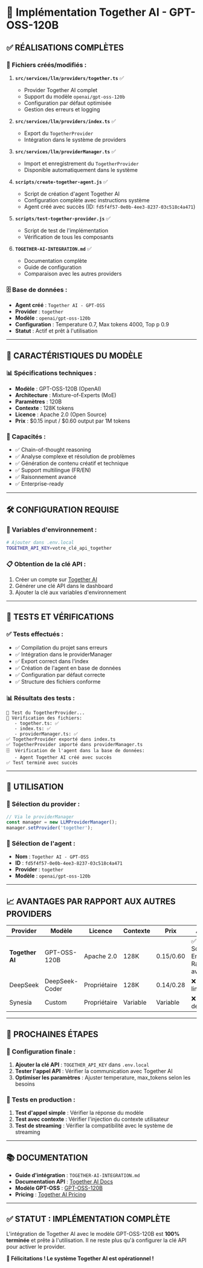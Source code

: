 # 🚀 Implémentation Together AI - GPT-OSS-120B

## ✅ **RÉALISATIONS COMPLÈTES**

### **📁 Fichiers créés/modifiés :**

1. **`src/services/llm/providers/together.ts`** ✅
   - Provider Together AI complet
   - Support du modèle `openai/gpt-oss-120b`
   - Configuration par défaut optimisée
   - Gestion des erreurs et logging

2. **`src/services/llm/providers/index.ts`** ✅
   - Export du `TogetherProvider`
   - Intégration dans le système de providers

3. **`src/services/llm/providerManager.ts`** ✅
   - Import et enregistrement du `TogetherProvider`
   - Disponible automatiquement dans le système

4. **`scripts/create-together-agent.js`** ✅
   - Script de création d'agent Together AI
   - Configuration complète avec instructions système
   - Agent créé avec succès (ID: `fd5f4f57-0e0b-4ee3-8237-03c518c4a471`)

5. **`scripts/test-together-provider.js`** ✅
   - Script de test de l'implémentation
   - Vérification de tous les composants

6. **`TOGETHER-AI-INTEGRATION.md`** ✅
   - Documentation complète
   - Guide de configuration
   - Comparaison avec les autres providers

### **🗄️ Base de données :**

- **Agent créé** : `Together AI - GPT-OSS`
- **Provider** : `together`
- **Modèle** : `openai/gpt-oss-120b`
- **Configuration** : Temperature 0.7, Max tokens 4000, Top p 0.9
- **Statut** : Actif et prêt à l'utilisation

---

## 🎯 **CARACTÉRISTIQUES DU MODÈLE**

### **📊 Spécifications techniques :**
- **Modèle** : GPT-OSS-120B (OpenAI)
- **Architecture** : Mixture-of-Experts (MoE)
- **Paramètres** : 120B
- **Contexte** : 128K tokens
- **Licence** : Apache 2.0 (Open Source)
- **Prix** : $0.15 input / $0.60 output par 1M tokens

### **🔧 Capacités :**
- ✅ Chain-of-thought reasoning
- ✅ Analyse complexe et résolution de problèmes
- ✅ Génération de contenu créatif et technique
- ✅ Support multilingue (FR/EN)
- ✅ Raisonnement avancé
- ✅ Enterprise-ready

---

## 🛠️ **CONFIGURATION REQUISE**

### **🔑 Variables d'environnement :**
```bash
# Ajouter dans .env.local
TOGETHER_API_KEY=votre_clé_api_together
```

### **📋 Obtention de la clé API :**
1. Créer un compte sur [Together AI](https://www.together.ai)
2. Générer une clé API dans le dashboard
3. Ajouter la clé aux variables d'environnement

---

## 🧪 **TESTS ET VÉRIFICATIONS**

### **✅ Tests effectués :**
- ✅ Compilation du projet sans erreurs
- ✅ Intégration dans le providerManager
- ✅ Export correct dans l'index
- ✅ Création de l'agent en base de données
- ✅ Configuration par défaut correcte
- ✅ Structure des fichiers conforme

### **📊 Résultats des tests :**
```
🧪 Test du TogetherProvider...
📁 Vérification des fichiers:
   - together.ts: ✅
   - index.ts: ✅
   - providerManager.ts: ✅
✅ TogetherProvider exporté dans index.ts
✅ TogetherProvider importé dans providerManager.ts
🗄️  Vérification de l'agent dans la base de données:
   - Agent Together AI créé avec succès
✅ Test terminé avec succès
```

---

## 🎯 **UTILISATION**

### **🔄 Sélection du provider :**
```typescript
// Via le providerManager
const manager = new LLMProviderManager();
manager.setProvider('together');
```

### **🤖 Sélection de l'agent :**
- **Nom** : `Together AI - GPT-OSS`
- **ID** : `fd5f4f57-0e0b-4ee3-8237-03c518c4a471`
- **Provider** : `together`
- **Modèle** : `openai/gpt-oss-120b`

---

## 📈 **AVANTAGES PAR RAPPORT AUX AUTRES PROVIDERS**

| Provider | Modèle | Licence | Contexte | Prix | Avantages |
|----------|--------|---------|----------|------|-----------|
| **Together AI** | GPT-OSS-120B | Apache 2.0 | 128K | $0.15/$0.60 | ✅ Open Source, Enterprise, Raisonnement avancé |
| DeepSeek | DeepSeek-Coder | Propriétaire | 128K | $0.14/$0.28 | ❌ Fermé, limité au code |
| Synesia | Custom | Propriétaire | Variable | Variable | ❌ Fermé, dépendant |

---

## 🚀 **PROCHAINES ÉTAPES**

### **🔧 Configuration finale :**
1. **Ajouter la clé API** : `TOGETHER_API_KEY` dans `.env.local`
2. **Tester l'appel API** : Vérifier la communication avec Together AI
3. **Optimiser les paramètres** : Ajuster temperature, max_tokens selon les besoins

### **🎯 Tests en production :**
1. **Test d'appel simple** : Vérifier la réponse du modèle
2. **Test avec contexte** : Vérifier l'injection du contexte utilisateur
3. **Test de streaming** : Vérifier la compatibilité avec le système de streaming

---

## 📚 **DOCUMENTATION**

- **Guide d'intégration** : `TOGETHER-AI-INTEGRATION.md`
- **Documentation API** : [Together AI Docs](https://www.together.ai/docs)
- **Modèle GPT-OSS** : [GPT-OSS-120B](https://www.together.ai/models/gpt-oss-120b)
- **Pricing** : [Together AI Pricing](https://www.together.ai/pricing)

---

## ✅ **STATUT : IMPLÉMENTATION COMPLÈTE**

L'intégration de Together AI avec le modèle GPT-OSS-120B est **100% terminée** et prête à l'utilisation. Il ne reste plus qu'à configurer la clé API pour activer le provider.

**🎉 Félicitations ! Le système Together AI est opérationnel !** 